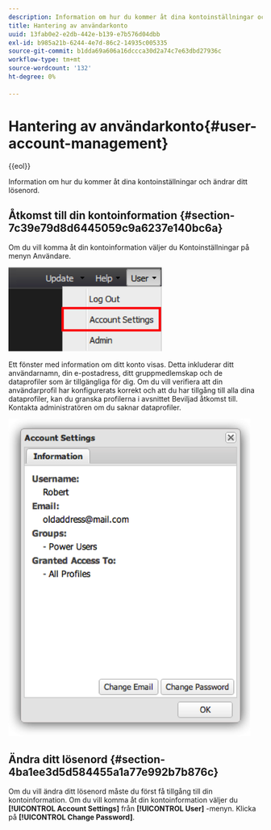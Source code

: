 ```yaml
---
description: Information om hur du kommer åt dina kontoinställningar och ändrar ditt lösenord.
title: Hantering av användarkonto
uuid: 13fab0e2-e2db-442e-b139-e7b576d04dbb
exl-id: b985a21b-6244-4e7d-86c2-14935c005335
source-git-commit: b1dda69a606a16dccca30d2a74c7e63dbd27936c
workflow-type: tm+mt
source-wordcount: '132'
ht-degree: 0%

---
```


# Hantering av användarkonto{#user-account-management}

{{eol}}

Information om hur du kommer åt dina kontoinställningar och ändrar ditt lösenord.

## Åtkomst till din kontoinformation {#section-7c39e79d8d6445059c9a6237e140bc6a}

Om du vill komma åt din kontoinformation väljer du Kontoinställningar på menyn Användare.

![](assets/account_settings.png)

Ett fönster med information om ditt konto visas. Detta inkluderar ditt användarnamn, din e-postadress, ditt gruppmedlemskap och de dataprofiler som är tillgängliga för dig. Om du vill verifiera att din användarprofil har konfigurerats korrekt och att du har tillgång till alla dina dataprofiler, kan du granska profilerna i avsnittet Beviljad åtkomst till. Kontakta administratören om du saknar dataprofiler.

![](assets/account_settings2.png)

## Ändra ditt lösenord {#section-4ba1ee3d5d584455a1a77e992b7b876c}

Om du vill ändra ditt lösenord måste du först få tillgång till din kontoinformation. Om du vill komma åt din kontoinformation väljer du **[!UICONTROL Account Settings]** från **[!UICONTROL User]** -menyn. Klicka på **[!UICONTROL Change Password]**.
